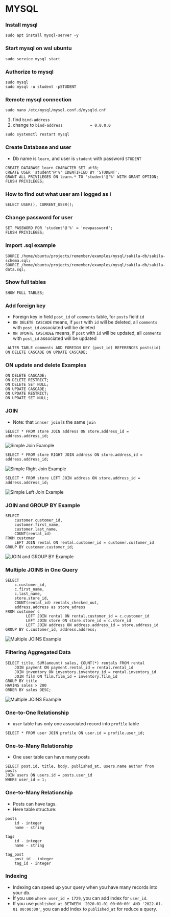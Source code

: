 # MYSQL

### Install mysql
```shell
sudo apt install mysql-server -y
```

### Start mysql on wsl ubuntu
```shell
sudo service mysql start
```

### Authorize to mysql
```shell
sudo mysql
sudo mysql -u student -pSTUDENT
```

### Remote mysql connection
```shell
sudo nano /etc/mysql/mysql.conf.d/mysqld.cnf
```
1) find `bind-address`
2) change to `bind-address            = 0.0.0.0`
```shell
sudo systemctl restart mysql
```

### Create Database and user
* Db name is `learn`, and user is `student` with password `STUDENT`
```mysql
CREATE DATABASE learn CHARACTER SET utf8;
CREATE USER 'student'@'%' IDENTIFIED BY 'STUDENT';
GRANT ALL PRIVILEGES ON learn.* TO 'student'@'%' WITH GRANT OPTION;
FLUSH PRIVILEGES;
```

### How to find out what user am I logged as i
```mysql
SELECT USER(), CURRENT_USER();
```

### Change password for user
```mysql
SET PASSWORD FOR 'student'@'%' = 'newpassword';
FLUSH PRIVILEGES;
```

### Import .sql example
```mysql
SOURCE /home/ubuntu/projects/remember/examples/mysql/sakila-db/sakila-schema.sql;
SOURCE /home/ubuntu/projects/remember/examples/mysql/sakila-db/sakila-data.sql;
```

### Show full tables
```mysql
SHOW FULL TABLES;
```

### Add foreign key
* Foreign key in field `post_id` of `comments` table, for `posts` field `id`
* `ON DELETE CASCADE` means, if `post` with `id` will be deleted, all `comments` with `post_id` associated will be deleted 
* `ON UPDATE CASCADEE` means, if `post` with `id` will be updated, all `comments` with `post_id` associated will be updated 
```mysql
 ALTER TABLE comments ADD FOREIGN KEY (post_id) REFERENCES posts(id) ON DELETE CASCADE ON UPDATE CASCADE;
```

### ON update and delete Examples
```mysql
ON DELETE CASCADE;
ON DELETE RESTRICT;
ON DELETE SET NULL;
ON UPDATE CASCADE;
ON UPDATE RESTRICT;
ON UPDATE SET NULL;
```

### JOIN
* Note: that `innser join` is the same `join` 
```mysql
SELECT * FROM store JOIN address ON store.address_id = address.address_id;
```
<img alt="Simple Join Example" src="./examples/mysql/images/mysql_join.png" title="Join"/>

```mysql
SELECT * FROM store RIGHT JOIN address ON store.address_id = address.address_id;
```
<img alt="Simple Right Join Example" src="./examples/mysql/images/mysql_right_join.png" title="Join"/>

```mysql
SELECT * FROM store LEFT JOIN address ON store.address_id = address.address_id;
```
<img alt="Simple Left Join Example" src="./examples/mysql/images/mysql_left_join.png" title="Join"/>

### JOIN and GROUP BY Example
```mysql
SELECT 
    customer.customer_id, 
    customer.first_name, 
    customer.last_name, 
    COUNT(rental_id) 
FROM customer 
    LEFT JOIN rental ON rental.customer_id = customer.customer_id 
GROUP BY customer.customer_id;
```
<img alt="JOIN and GROUP BY Example" src="./examples/mysql/images/mysql_join_group_by.png" title="Join"/>

### Multiple JOINS in One Query
```mysql
SELECT
    c.customer_id,
    c.first_name,
    c.last_name,
    store.store_id,
    COUNT(rental_id) rentals_checked_out,
    address.address as store_adress
FROM customer c
         LEFT JOIN rental ON rental.customer_id = c.customer_id
         LEFT JOIN store ON store.store_id = c.store_id
         LEFT JOIN address ON address.address_id = store.address_id
GROUP BY c.customer_id, address.address;
```
<img alt="Multiple JOINS Example" src="./examples/mysql/images/mysql_multiple_joins.png" title="Join"/>

### Filtering Aggregated Data
```mysql
SELECT title, SUM(amount) sales, COUNT(*) rentals FROM rental
    JOIN payment ON payment.rental_id = rental.rental_id
    JOIN inventory ON inventory.inventory_id = rental.inventory_id
    JOIN film ON film.film_id = inventory.film_id
GROUP BY title
HAVING sales > 200
ORDER BY sales DESC;
```
<img alt="Multiple JOINS Example" src="./examples/mysql/images/mysql_filtering_aggregated_data.png" title="Join"/>

### One-to-One Relationship
* `user` table has only one associated record into `profile` table
```mysql
SELECT * FROM user JOIN profile ON user.id = profile.user_id;
```

### One-to-Many Relationship
* One user table can have many posts
```mysql
SELECT post.id, title, body, published_at, users.name author from posts
JOIN users ON users.id = posts.user_id
WHERE user_id = 1;
```

### One-to-Many Relationship
* Posts can have tags.
* Here table structure:
```
posts
    id - integer
    name - string
 
tags
    id - integer
    name - string
 
tag_post
    post_id - integer
    tag_id - integer
```

### Indexing
* Indexing can speed up your query when you have many records into your db.
* If you use `where user_id = 1729`, you can add index for `user_id`.
* If you use `published_at BETWEEN '2020-01-01 00:00:00' AND '2022-01-01 00:00:00'`, you can add index to `published_at` for reduce a query.

